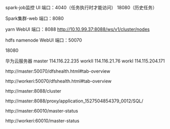 spark-job监控 UI
端口：4040（任务执行时才能访问）
18080（历史任务）

Spark集群-web
端口：8080

yarn WebUI
端口：8088
http://10.10.99.37:8088/ws/v1/cluster/nodes

hdfs namenode WebUI
端口：50070

18080


华为云服务器
master 114.116.22.235
workⅡ 114.116.21.76
workⅠ 114.115.204.171

http://master:50070/dfshealth.html#tab-overview 

http://workeri:50070/dfshealth.html#tab-overview 

http://master:8088/cluster 

http://master:8088/proxy/application_1527504854379_0012/SQL/ 

http://master:60010/master-status 

http://workeri:60010/master-status 